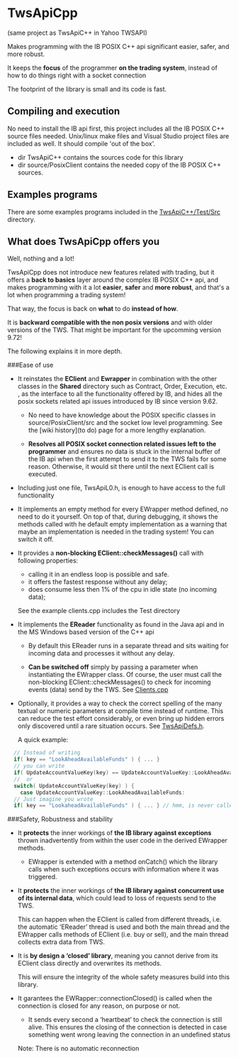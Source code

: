 # TwsApiCpp
(same project as TwsApiC++ in Yahoo TWSAPI)

Makes programming with the IB POSIX C++ api significant easier, safer, and more robust.

It keeps the **focus** of the programmer **on the trading system**, instead of how to do things right with a socket connection

The footprint of the library is small and its code is fast. 

## Compiling and execution
No need to install the IB api first, this project includes all the IB POSIX C++ source files needed. Unix/linux make files and Visual Studio project files are included as well. It should compile 'out of the box'.

* dir TwsApiC++ contains the sources code for this library
* dir source/PosixClient contains the needed copy of the IB POSIX C++ sources.

## Examples programs
There are some examples programs included in the [TwsApiC++/Test/Src](https://github.com/JanBoonen/TwsApiCpp/tree/master/TwsApiC%2B%2B/Test/Src) directory.


## What does TwsApiCpp offers you

Well, nothing and a lot!

TwsApiCpp does not introduce new features related with trading, but it offers a **back to basics** layer around the complex IB POSIX C++ api, and makes programming with it a lot **easier**, **safer** and **more robust**, and that's a lot when programming a trading system!

That way, the focus is back on **what** to do **instead of how**.

It is **backward compatible with the non posix versions** and with older versions of the TWS. That might be important for the upcomming version 9.72!

The following explains it in more depth.

###Ease of use
* It reinstates the **EClient** and **Ewrapper** in combination with the other classes in the **Shared** directory such as Contract, Order, Execution, etc. , as the interface to all the functionality offered by IB, and hides all the posix sockets related api issues introduced by IB since version 9.62.

  - No need to have knowledge about the POSIX specific classes in source/PosixClient/src and the socket low level programming. See the [wiki history](to do) page for a more lengthy explanation.

  - **Resolves all POSIX socket connection related issues left to the programmer** and ensures no data is stuck in the internal buffer of the IB api when the first attempt to send it to the TWS fails for some reason. Otherwise, it would sit there until the next EClient call is executed.

* Including just one file, TwsApiL0.h,  is enough to have access to the full functionality

* It implements an empty method for every EWrapper method defined, no need to do it yourself.
  On top of that, during debugging, it shows the methods called with he default empty implementation as a warning that maybe an implementation is needed in the trading system! You can switch it off.

* It provides a **non-blocking EClient::checkMessages()** call with following properties:
  - calling it in an endless loop is possible and safe.
  - it offers the fastest response without any delay;
  - does consume less then 1% of the cpu in idle state (no incoming data);

  See the example clients.cpp includes the Test directory
  
* It implements the **EReader** functionality as found in the Java api and in the MS Windows based version of the C++ api

  - By default this EReader runs in a separate thread and sits waiting for incoming data and processes it without any delay.

  - **Can be switched off** simply by passing a parameter when instantiating the EWrapper class. Of course, the user must call the non-blocking EClient::checkMessages() to check for incoming events (data) send by the TWS. See [Clients.cpp](https://github.com/JanBoonen/TwsApiCpp/blob/master/TwsApiC++/Test/Src/Clients.cpp)

* Optionally, it provides a way to check the correct spelling of the many textual or numeric parameters at compile time instead of runtime. This can reduce the test effort considerably, or even bring up hidden errors only discovered until a rare situation occurs. See [TwsApiDefs.h](https://github.com/JanBoonen/TwsApiCpp/blob/master/TwsApiC++/Api/TwsApiDefs.h).

  A quick example:
```C++
  // Instead of writing
  if( key == "LookAheadAvailableFunds" ) { ... }
  // you can write 
  if( UpdateAccountValueKey(key) == UpdateAccountValueKey::LookAheadAvailableFunds ) { ... }
  //  or
  switch( UpdateAccountValueKey(key) ) {
    case UpdateAccountValueKey::LookAheadAvailableFunds:
  // Just imagine you wrote
  if( key == "LookaheadAvailableFunds" ) { ... } // hmm, is never called
```

###Safety, Robustness and stability
* It **protects** the inner workings of **the IB library against exceptions** thrown inadvertently from within the user code in the derived EWrapper methods.

  - EWrapper is extended with a method onCatch() which the library calls when such exceptions occurs with information where it was triggered.

* It **protects** the inner workings of **the IB library against concurrent use of its internal data**, which could lead to loss of requests send to the TWS.

  This can happen when the EClient is called from different threads, i.e. the automatic ‘EReader’ thread is used and both the main thread and the EWrapper calls methods of EClient (i.e. buy or sell), and the main thread collects extra data from TWS.

* It is **by design a ‘closed’ library**, meaning you cannot derive from its EClient class directly and overwrites its methods.

  This will ensure the integrity of the whole safety measures build into this library.

* It garantees the EWRapper::connectionClosed() is called when the connection is closed for any reason, on purpose or not.

    - It sends every second a ‘heartbeat’ to check the connection is still alive. This ensures the closing of the connection is detected in case something went wrong leaving the connection in an undefined status

  Note: There is no automatic reconnection
  
